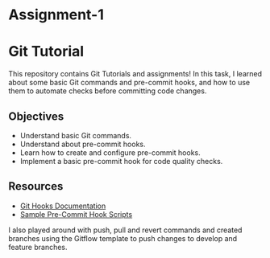# Assignment-1

# Git Tutorial

This repository contains Git Tutorials and assignments! In this task, I learned about some basic Git commands and pre-commit hooks, and how to use them to automate checks before committing code changes.

## Objectives

- Understand basic Git commands.
- Understand about pre-commit hooks.
- Learn how to create and configure pre-commit hooks.
- Implement a basic pre-commit hook for code quality checks.

## Resources

- [Git Hooks Documentation](https://git-scm.com/docs/githooks)
- [Sample Pre-Commit Hook Scripts](https://github.com/pre-commit/pre-commit-hooks)


I also played around with push, pull and revert commands and created branches using the Gitflow template to push changes to develop and feature branches.


